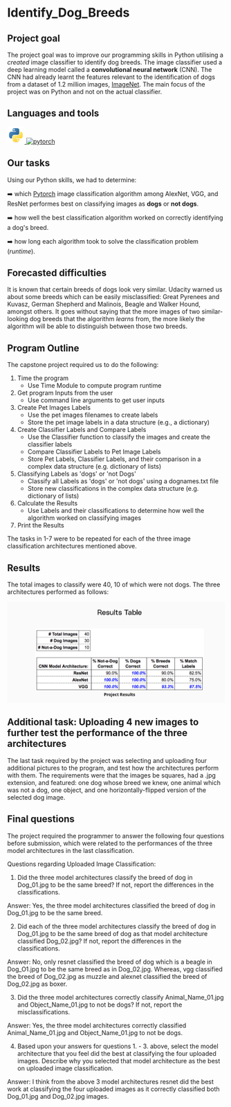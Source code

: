 # Identify_Dog_Breeds

## Project goal
The project goal was to improve our programming skills in Python utilising a *created* image classifier to identify dog breeds. The image classifier used a deep learning model called a **convolutional neural network** (CNN). The CNN had already learnt the features relevant to the identification of dogs from a dataset of 1.2 million images, [ImageNet](https://image-net.org/). The main focus of the project was on Python and not on the actual classifier.

## Languages and tools

<p align="left"> <a href="https://www.python.org" target="_blank" rel="noreferrer"> <img src="https://raw.githubusercontent.com/devicons/devicon/master/icons/python/python-original.svg" alt="python" width="40" height="40"/> </a> <a href="https://pytorch.org/" target="_blank" rel="noreferrer"> <img src="https://www.vectorlogo.zone/logos/pytorch/pytorch-icon.svg" alt="pytorch" width="40" height="40"/> </a> </p>

## Our tasks
Using our Python skills, we had to determine:

➡️ which [Pytorch](https://pytorch.org/) image classification algorithm among AlexNet, VGG, and ResNet performes best on classifying images as **dogs** or **not dogs**.

➡️ how well the best classification algorithm worked on correctly identifying a dog's breed.

➡️ how long each algorithm took to solve the classification problem (*runtime*).

## Forecasted difficulties

It is known that certain breeds of dogs look very similar. Udacity warned us about some breeds which can be easily misclassified: Great Pyrenees and Kuvasz, German Shepherd and Malinois, Beagle and Walker Hound, amongst others. It goes without saying that the more images of two similar-looking dog breeds that the algorithm *learns* from, the more likely the algorithm will be able to distinguish between those two breeds.

## Program Outline

The capstone project required us to do the following:

1. Time the program
   - Use Time Module to compute program runtime
2. Get program Inputs from the user
   - Use command line arguments to get user inputs
3. Create Pet Images Labels
   - Use the pet images filenames to create labels
   - Store the pet image labels in a data structure (e.g., a dictionary)
4. Create Classifier Labels and Compare Labels
   - Use the Classifier function to classify the images and create the classifier labels
   - Compare Classifier Labels to Pet Image Labels
   - Store Pet Labels, Classifier Labels, and their comparison in a complex data structure (e.g. dictionary of lists)
5. Classifying Labels as 'dogs' or 'not Dogs'
   - Classify all Labels as 'dogs' or 'not dogs' using a dognames.txt file
   - Store new classifications in the complex data structure (e.g. dictionary of lists)
6. Calculate the Results
   - Use Labels and their classifications to determine how well the algorithm worked on classifying images
7. Print the Results

The tasks in 1-7 were to be repeated for each of the three image classification architectures mentioned above.

## Results

The total images to classify were 40, 10 of which were not dogs. The three architectures performed as follows:

![This is a table of the results](results.png)

## Additional task: Uploading 4 new images to further test the performance of the three architectures

The last task required by the project was selecting and uploading four additional pictures to the program, and test how the architectures perform with them. The requirements were that the images be squares, had a .jpg extension, and featured: one dog whose breed we knew, one animal which was not a dog, one object, and one horizontally-flipped version of the selected dog image.

## Final questions

The project required the programmer to answer the following four questions before submission, which were related to the performances of the three model architectures in the last classification.

Questions regarding Uploaded Image Classification:

1. Did the three model architectures classify the breed of dog in Dog_01.jpg to be the same breed? If not, report the differences in the classifications.

Answer: Yes, the three model architectures classified the breed of dog in Dog_01.jpg to be the same breed.


2. Did each of the three model architectures classify the breed of dog in Dog_01.jpg to be the same breed of dog as that model architecture classified Dog_02.jpg? If not, report the differences in the classifications.

Answer: No, only resnet classified the breed of dog which is a beagle in Dog_O1.jpg to be the same breed as in Dog_02.jpg. Whereas, vgg classified the breed of Dog_02.jpg as muzzle and alexnet classified the breed of Dog_02.jpg as boxer.


3. Did the three model architectures correctly classify Animal_Name_01.jpg and Object_Name_01.jpg to not be dogs? If not, report the misclassifications.

Answer: Yes, the three model architectures correctly classified Animal_Name_01.jpg and Object_Name_01.jpg to not be dogs.


4. Based upon your answers for questions 1. - 3. above, select the model architecture that you feel did the best at classifying the four uploaded images. Describe why you selected that model architecture as the best on uploaded image classification.

Answer: I think from the above 3 model architectures resnet did the best work at classifying the four uploaded images as it correctly classified both Dog_01.jpg and Dog_02.jpg images.


